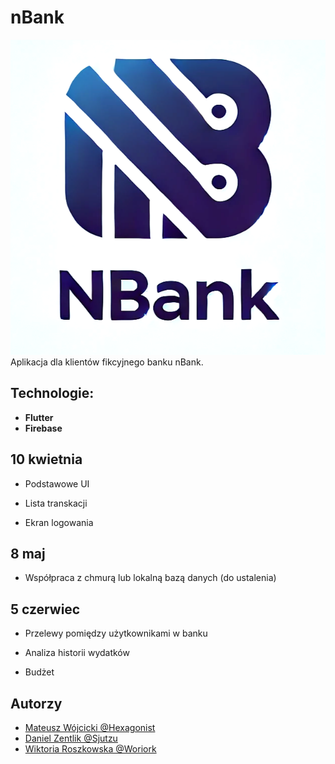 
# nBank
![Logo projektu](nBank/nBank_icon.png)
Aplikacja dla klientów fikcyjnego banku nBank.



## Technologie:

- **Flutter**
- **Firebase**


## 10 kwietnia

- Podstawowe UI

- Lista transkacji

- Ekran logowania

## 8 maj

- Współpraca z chmurą lub lokalną bazą danych (do ustalenia)

## 5 czerwiec

- Przelewy pomiędzy użytkownikami w banku

- Analiza historii wydatków

- Budżet


## Autorzy

- [Mateusz Wójcicki @Hexagonist](https://github.com/Hexagonist)
- [Daniel Zentlik @Sjutzu](https://github.com/Sjutzu)
- [Wiktoria Roszkowska @Woriork](https://github.com/Woriork)


